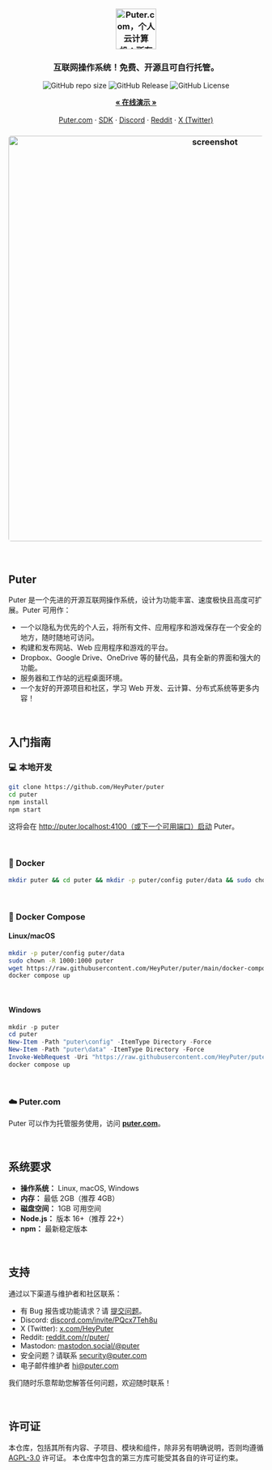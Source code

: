 
<h3 align="center"><img width="80" alt="Puter.com，个人云计算机：所有文件、应用程序和游戏在一个地方，随时随地可访问。" src="https://assets.puter.site/puter-logo.png"></h3>

<h3 align="center">互联网操作系统！免费、开源且可自行托管。</h3>

<p align="center">
    <img alt="GitHub repo size" src="https://img.shields.io/github/repo-size/HeyPuter/puter"> <img alt="GitHub Release" src="https://img.shields.io/github/v/release/HeyPuter/puter?label=latest%20version"> <img alt="GitHub License" src="https://img.shields.io/github/license/HeyPuter/puter">
</p>

<p align="center">
    <a href="https://puter.com/"><strong>« 在线演示 »</strong></a>
    <br />
    <br />
    <a href="https://puter.com">Puter.com</a>
    ·
    <a href="https://docs.puter.com" target="_blank">SDK</a>
    ·
    <a href="https://discord.com/invite/PQcx7Teh8u">Discord</a>
    ·
    <a href="https://reddit.com/r/puter">Reddit</a>
    ·
    <a href="https://twitter.com/HeyPuter">X (Twitter)</a>
</p>

<h3 align="center"><img width="800" style="border-radius:5px;" alt="screenshot" src="https://assets.puter.site/puter.com-screenshot-3.webp"></h3>

<br/>

## Puter

Puter 是一个先进的开源互联网操作系统，设计为功能丰富、速度极快且高度可扩展。Puter 可用作：

- 一个以隐私为优先的个人云，将所有文件、应用程序和游戏保存在一个安全的地方，随时随地可访问。
- 构建和发布网站、Web 应用程序和游戏的平台。
- Dropbox、Google Drive、OneDrive 等的替代品，具有全新的界面和强大的功能。
- 服务器和工作站的远程桌面环境。
- 一个友好的开源项目和社区，学习 Web 开发、云计算、分布式系统等更多内容！

<br/>

## 入门指南


### 💻 本地开发

```bash
git clone https://github.com/HeyPuter/puter
cd puter
npm install
npm start
```

这将会在 http://puter.localhost:4100（或下一个可用端口）启动 Puter。

<br/>

### 🐳 Docker


```bash
mkdir puter && cd puter && mkdir -p puter/config puter/data && sudo chown -R 1000:1000 puter && docker run --rm -p 4100:4100 -v `pwd`/puter/config:/etc/puter -v `pwd`/puter/data:/var/puter  ghcr.io/heyputer/puter
```

<br/>


### 🐙 Docker Compose


#### Linux/macOS
```bash
mkdir -p puter/config puter/data
sudo chown -R 1000:1000 puter
wget https://raw.githubusercontent.com/HeyPuter/puter/main/docker-compose.yml
docker compose up
```
<br/>

#### Windows


```powershell
mkdir -p puter
cd puter
New-Item -Path "puter\config" -ItemType Directory -Force
New-Item -Path "puter\data" -ItemType Directory -Force
Invoke-WebRequest -Uri "https://raw.githubusercontent.com/HeyPuter/puter/main/docker-compose.yml" -OutFile "docker-compose.yml"
docker compose up
```
<br/>

### ☁️ Puter.com

Puter 可以作为托管服务使用，访问 [**puter.com**](https://puter.com)。

<br/>

## 系统要求

- **操作系统：** Linux, macOS, Windows
- **内存：** 最低 2GB（推荐 4GB）
- **磁盘空间：** 1GB 可用空间
- **Node.js：** 版本 16+（推荐 22+）
- **npm：** 最新稳定版本

<br/>

## 支持

通过以下渠道与维护者和社区联系：

- 有 Bug 报告或功能请求？请 [提交问题](https://github.com/HeyPuter/puter/issues/new/choose)。
- Discord: [discord.com/invite/PQcx7Teh8u](https://discord.com/invite/PQcx7Teh8u)
- X (Twitter): [x.com/HeyPuter](https://x.com/HeyPuter)
- Reddit: [reddit.com/r/puter/](https://www.reddit.com/r/puter/)
- Mastodon: [mastodon.social/@puter](https://mastodon.social/@puter)
- 安全问题？请联系 [security@puter.com](mailto:security@puter.com)
- 电子邮件维护者 [hi@puter.com](mailto:hi@puter.com)

我们随时乐意帮助您解答任何问题，欢迎随时联系！

<br/>


## 许可证

本仓库，包括其所有内容、子项目、模块和组件，除非另有明确说明，否则均遵循 [AGPL-3.0](https://github.com/HeyPuter/puter/blob/main/LICENSE.txt) 许可证。 本仓库中包含的第三方库可能受其各自的许可证约束。

<br/>
